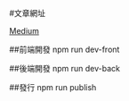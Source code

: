#文章網址

[Medium](https://medium.com/@white1027/angular-angular%E8%88%87dotnet-core%E6%95%B4%E5%90%88-2-b6559fa0f5af)

##前端開發 
    npm run dev-front

##後端開發
    npm run dev-back

##發行
    npm run publish
